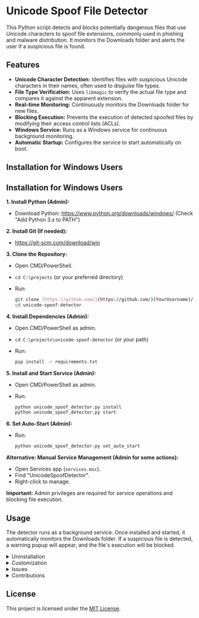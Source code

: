 # Unicode Spoof File Detector

This Python script detects and blocks potentially dangerous files that use Unicode characters to spoof file extensions, commonly used in phishing and malware distribution. It monitors the Downloads folder and alerts the user if a suspicious file is found.

## Features

*   **Unicode Character Detection:** Identifies files with suspicious Unicode characters in their names, often used to disguise file types.
*   **File Type Verification:** Uses `libmagic` to verify the actual file type and compares it against the apparent extension.
*   **Real-time Monitoring:** Continuously monitors the Downloads folder for new files.
*   **Blocking Execution:** Prevents the execution of detected spoofed files by modifying their access control lists (ACLs).
*   **Windows Service:** Runs as a Windows service for continuous background monitoring.
*   **Automatic Startup:** Configures the service to start automatically on boot.

## Installation for Windows Users
## Installation for Windows Users

**1. Install Python (Admin):**

*   Download Python: https://www.python.org/downloads/windows/ (Check "Add Python 3.x to PATH")

**2. Install Git (If needed):**

*   https://git-scm.com/download/win

**3. Clone the Repository:**

*   Open CMD/PowerShell.
*   `cd C:\projects` (or your preferred directory)
*   Run:

    ```bash
    git clone [https://github.com/](https://github.com/)[YourUsername]/unicode-spoof-detector.git
    cd unicode-spoof-detector
    ```

**4. Install Dependencies (Admin):**

*   Open CMD/PowerShell as admin.
*   `cd C:\projects\unicode-spoof-detector` (or your path)
*   Run:

    ```bash
    pip install -r requirements.txt
    ```

**5. Install and Start Service (Admin):**

*   Open CMD/PowerShell as admin.
*   Run:

    ```bash
    python unicode_spoof_detector.py install
    python unicode_spoof_detector.py start
    ```

**6. Set Auto-Start (Admin):**

*   Run:

    ```bash
    python unicode_spoof_detector.py set_auto_start
    ```

**Alternative: Manual Service Management (Admin for some actions):**

*   Open Services app (`services.msc`).
*   Find "UnicodeSpoofDetector".
*   Right-click to manage.

**Important:** Admin privileges are required for service operations and blocking file execution.


## Usage

The detector runs as a background service. Once installed and started, it automatically monitors the Downloads folder. If a suspicious file is detected, a warning popup will appear, and the file's execution will be blocked.

<details>
<summary>Uninstallation</summary>

1.  **Stop the Service:**

    ```bash
    python unicode_spoof_detector.py stop
    ```

2.  **Remove the Service:**

    ```bash
    python unicode_spoof_detector.py remove
    ```

3.  **Delete the Repository:**

    ```bash
    cd ..
    rm -rf unicode_spoof_detector
    ```

</details>

<details>
<summary>Customization</summary>

*   **`suspicious_unicode_patterns`:** You can modify the regular expressions in this list within the `UnicodeSpoofDetector` class to refine the Unicode character detection.
*   **`dangerous_extensions`:** This list contains the file extensions considered potentially dangerous. You can add or remove extensions as needed.
*   **`download_folder`:** The default monitored folder is the user's Downloads directory. You can change this by passing a different path to the `UnicodeSpoofDetector` constructor.

</details>

<details>
<summary>Issues</summary>

If you encounter any issues or have suggestions for improvements, please open an issue on GitHub. When reporting an issue, please provide:

*   **Steps to reproduce the issue.**
*   **The operating system you are using.**
*   **Any relevant error messages or logs.**

</details>

<details>
<summary>Contributions</summary>

Contributions are welcome! If you would like to contribute to this project, please follow these steps:

1.  **Fork the repository.**
2.  **Create a new branch for your feature or bug fix.**
3.  **Make your changes and commit them.**
4.  **Push your changes to your fork.**
5.  **Submit a pull request.**

</details>

## License

This project is licensed under the [MIT License](LICENSE).
